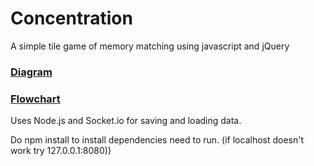# Concentration

A simple tile game of memory matching using javascript and jQuery

### [Diagram](https://drive.google.com/file/d/1valQta_rRlOS94C17chCRy7RW0cmHQpe/view?usp=sharing')
### [Flowchart](https://drive.google.com/file/d/17wuUPiKCjAFG5C2kMf1e--yFHcM8ZdcQ/view?usp=sharing)

Uses Node.js and Socket.io for saving and loading data.

Do npm install to install dependencies need to run.
(if localhost doesn't work try 127.0.0.1:8080))
